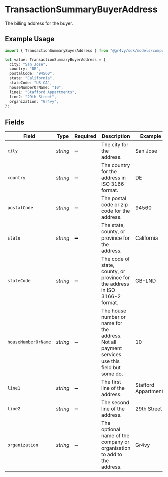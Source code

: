# TransactionSummaryBuyerAddress

The billing address for the buyer.

## Example Usage

```typescript
import { TransactionSummaryBuyerAddress } from "@gr4vy/sdk/models/components";

let value: TransactionSummaryBuyerAddress = {
  city: "San Jose",
  country: "DE",
  postalCode: "94560",
  state: "California",
  stateCode: "US-CA",
  houseNumberOrName: "10",
  line1: "Stafford Appartments",
  line2: "29th Street",
  organization: "Gr4vy",
};
```

## Fields

| Field                                                                                          | Type                                                                                           | Required                                                                                       | Description                                                                                    | Example                                                                                        |
| ---------------------------------------------------------------------------------------------- | ---------------------------------------------------------------------------------------------- | ---------------------------------------------------------------------------------------------- | ---------------------------------------------------------------------------------------------- | ---------------------------------------------------------------------------------------------- |
| `city`                                                                                         | *string*                                                                                       | :heavy_minus_sign:                                                                             | The city for the address.                                                                      | San Jose                                                                                       |
| `country`                                                                                      | *string*                                                                                       | :heavy_minus_sign:                                                                             | The country for the address in ISO 3166 format.                                                | DE                                                                                             |
| `postalCode`                                                                                   | *string*                                                                                       | :heavy_minus_sign:                                                                             | The postal code or zip code for the address.                                                   | 94560                                                                                          |
| `state`                                                                                        | *string*                                                                                       | :heavy_minus_sign:                                                                             | The state, county, or province for the address.                                                | California                                                                                     |
| `stateCode`                                                                                    | *string*                                                                                       | :heavy_minus_sign:                                                                             | The code of state, county, or province for the address in ISO 3166-2 format.                   | GB-LND                                                                                         |
| `houseNumberOrName`                                                                            | *string*                                                                                       | :heavy_minus_sign:                                                                             | The house number or name for the address. Not all payment services use this field but some do. | 10                                                                                             |
| `line1`                                                                                        | *string*                                                                                       | :heavy_minus_sign:                                                                             | The first line of the address.                                                                 | Stafford Appartments                                                                           |
| `line2`                                                                                        | *string*                                                                                       | :heavy_minus_sign:                                                                             | The second line of the address.                                                                | 29th Street                                                                                    |
| `organization`                                                                                 | *string*                                                                                       | :heavy_minus_sign:                                                                             | The optional name of the company or organisation to add to the address.                        | Gr4vy                                                                                          |